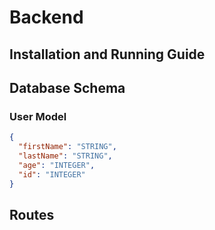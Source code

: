 # Backend 

## Installation and Running Guide 


## Database Schema 

### User Model 

```json
{
  "firstName": "STRING",
  "lastName": "STRING",
  "age": "INTEGER",
  "id": "INTEGER"
}
```

## Routes 
